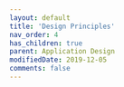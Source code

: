 ```yaml
---
layout: default
title: 'Design Principles'
nav_order: 4
has_children: true
parent: Application Design
modifiedDate: 2019-12-05
comments: false
---
```

